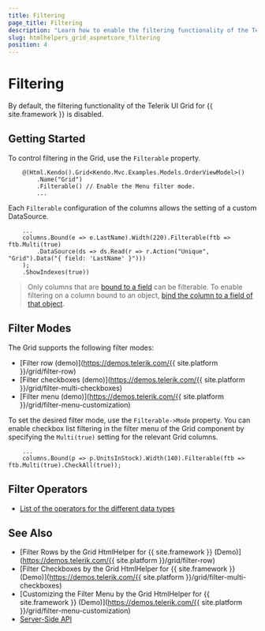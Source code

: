 ```yaml
---
title: Filtering
page_title: Filtering
description: "Learn how to enable the filtering functionality of the Telerik UI Grid for {{ site.framework }}."
slug: htmlhelpers_grid_aspnetcore_filtering
position: 4
---
```


# Filtering

By default, the filtering functionality of the Telerik UI Grid for {{ site.framework }} is disabled.

## Getting Started

To control filtering in the Grid, use the `Filterable` property.

```HtmlHelper
    @(Html.Kendo().Grid<Kendo.Mvc.Examples.Models.OrderViewModel>()
        .Name("Grid")
        .Filterable() // Enable the Menu filter mode.
        ...
```

Each `Filterable` configuration of the columns allows the setting of a custom DataSource.

```HtmlHelper
    ...
    columns.Bound(e => e.LastName).Width(220).Filterable(ftb => ftb.Multi(true)
        .DataSource(ds => ds.Read(r => r.Action("Unique", "Grid").Data("{ field: 'LastName' }")))
    );
    .ShowIndexes(true))
```

> Only columns that are [bound to a field](https://docs.telerik.com/kendo-ui/api/javascript/ui/grid/configuration/columns.field) can be filterable. To enable filtering on a column bound to an object, [bind the column to a field of that object](https://docs.telerik.com/aspnet-core/knowledge-base/grid-enable-operations-for-object-column).

## Filter Modes

The Grid supports the following filter modes:
* [Filter row (demo)](https://demos.telerik.com/{{ site.platform }}/grid/filter-row)
* [Filter checkboxes (demo)](https://demos.telerik.com/{{ site.platform }}/grid/filter-multi-checkboxes)
* [Filter menu (demo)](https://demos.telerik.com/{{ site.platform }}/grid/filter-menu-customization)

To set the desired filter mode, use the `Filterable->Mode` property. You can enable checkbox list filtering in the filter menu of the Grid component by specifying the `Multi(true)` setting for the relevant Grid columns.

```HtmlHelper
    ...
    columns.Bound(p => p.UnitsInStock).Width(140).Filterable(ftb => ftb.Multi(true).CheckAll(true));
```

## Filter Operators

* [List of the operators for the different data types](https://docs.telerik.com/kendo-ui/api/javascript/ui/grid/configuration/filterable.operators#related-properties)

## See Also

* [Filter Rows by the Grid HtmlHelper for {{ site.framework }} (Demo)](https://demos.telerik.com/{{ site.platform }}/grid/filter-row)
* [Filter Checkboxes by the Grid HtmlHelper for {{ site.framework }} (Demo)](https://demos.telerik.com/{{ site.platform }}/grid/filter-multi-checkboxes)
* [Customizing the Filter Menu by the Grid HtmlHelper for {{ site.framework }} (Demo)](https://demos.telerik.com/{{ site.platform }}/grid/filter-menu-customization)
* [Server-Side API](/api/grid)

